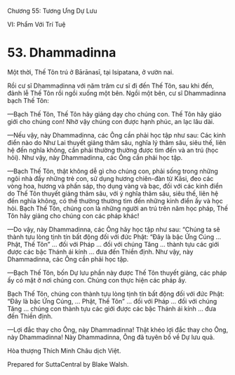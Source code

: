  

Chương 55: Tương Ưng Dự Lưu

VI: Phẩm Với Trí Tuệ

# 53\. Dhammadinna

Một thời, Thế Tôn trú ở Bārānasī, tại Isipatana, ở vườn nai.

Rồi cư sĩ Dhammadinna với năm trăm cư sĩ đi đến Thế Tôn, sau khi đến, đảnh lễ Thế Tôn rồi ngồi xuống một bên. Ngồi một bên, cư sĩ Dhammadinna bạch Thế Tôn:

—Bạch Thế Tôn, Thế Tôn hãy giảng dạy cho chúng con. Thế Tôn hãy giáo giới cho chúng con! Nhờ vậy chúng con được hạnh phúc, an lạc lâu dài.

—Nếu vậy, này Dhammadinna, các Ông cần phải học tập như sau: Các kinh điển nào do Như Lai thuyết giảng thâm sâu, nghĩa lý thâm sâu, siêu thế, liên hệ đến nghĩa không, cần phải thường thường được tìm đến và an trú (học hỏi). Như vậy, này Dhammadinna, các Ông cần phải học tập.

—Bạch Thế Tôn, thật không dễ gì cho chúng con, phải sống trong những ngôi nhà đầy những trẻ con, sử dụng hương chiên-đàn từ Kāsi, đeo các vòng hoa, hương và phấn sáp, thọ dụng vàng và bạc, đối với các kinh điển do Thế Tôn thuyết giảng thâm sâu, với ý nghĩa thâm sâu, siêu thế, liên hệ đến nghĩa không, có thể thường thường tìm đến những kinh điển ấy và học hỏi. Bạch Thế Tôn, chúng con là những người an trú trên năm học pháp, Thế Tôn hãy giảng cho chúng con các pháp khác!

—Do vậy, này Dhammadinna, các Ông hãy học tập như sau: “Chúng ta sẽ thành tựu lòng tịnh tín bất động đối với đức Phật: “Ðây là bậc Ứng Cúng … Phật, Thế Tôn” … đối với Pháp … đối với chúng Tăng … thành tựu các giới được các bậc Thánh ái kính … đưa đến Thiền định. Như vậy, này Dhammadinna, các Ông cần phải học tập.

—Bạch Thế Tôn, bốn Dự lưu phần này được Thế Tôn thuyết giảng, các pháp ấy có mặt ở nơi chúng con. Chúng con thực hiện các pháp ấy.

Bạch Thế Tôn, chúng con thành tựu lòng tịnh tín bất động đối với đức Phật: “Ðây là bậc Ứng Cúng, … Phật, Thế Tôn” … đối với Pháp … đối với chúng Tăng … chúng con thành tựu các giới được các bậc Thánh ái kính … đưa đến Thiền định.

—Lợi đắc thay cho Ông, này Dhammadinna! Thật khéo lợi đắc thay cho Ông, này Dhammadinna! Này Dhammadinna, Ông đã tuyên bố về Dự lưu quả.

Hòa thượng Thích Minh Châu dịch Việt.

Prepared for SuttaCentral by Blake Walsh.